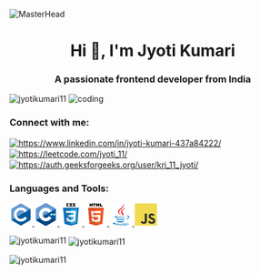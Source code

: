 ![MasterHead]([https://1.bp.blogspot.com/-7A4WynwLsM...](https://mir-s3-cdn-cf.behance.net/project_modules/fs/54b6c068097599.5b50bca476b9b.gif))
<h1 align="center">Hi 👋, I'm Jyoti Kumari</h1>
<h3 align="center">A passionate frontend developer from India</h3>
<img align="right" alt="coding" width=400 src="https://cdn.hashnode.com/res/hashnode/image/upload/v1595331045788/7DTc5AKaw.gif?auto=format,compress&gif-q=60&format=webm">

<p align="left"> <img src="https://komarev.com/ghpvc/?username=jyotikumari11&label=Profile%20views&color=0e75b6&style=flat" alt="jyotikumari11" /> </p>

<h3 align="left">Connect with me:</h3>
<p align="left">
<a href="https://linkedin.com/in/https://www.linkedin.com/in/jyoti-kumari-437a84222/" target="blank"><img align="center" src="https://raw.githubusercontent.com/rahuldkjain/github-profile-readme-generator/master/src/images/icons/Social/linked-in-alt.svg" alt="https://www.linkedin.com/in/jyoti-kumari-437a84222/" height="30" width="40" /></a>
<a href="https://www.leetcode.com/https://leetcode.com/jyoti_11/" target="blank"><img align="center" src="https://raw.githubusercontent.com/rahuldkjain/github-profile-readme-generator/master/src/images/icons/Social/leet-code.svg" alt="https://leetcode.com/jyoti_11/" height="30" width="40" /></a>
<a href="https://auth.geeksforgeeks.org/user/https://auth.geeksforgeeks.org/user/kri_11_jyoti/" target="blank"><img align="center" src="https://raw.githubusercontent.com/rahuldkjain/github-profile-readme-generator/master/src/images/icons/Social/geeks-for-geeks.svg" alt="https://auth.geeksforgeeks.org/user/kri_11_jyoti/" height="30" width="40" /></a>
</p>

<h3 align="left">Languages and Tools:</h3>
<p align="left"> <a href="https://www.cprogramming.com/" target="_blank" rel="noreferrer"> <img src="https://raw.githubusercontent.com/devicons/devicon/master/icons/c/c-original.svg" alt="c" width="40" height="40"/> </a> <a href="https://www.w3schools.com/cpp/" target="_blank" rel="noreferrer"> <img src="https://raw.githubusercontent.com/devicons/devicon/master/icons/cplusplus/cplusplus-original.svg" alt="cplusplus" width="40" height="40"/> </a> <a href="https://www.w3schools.com/css/" target="_blank" rel="noreferrer"> <img src="https://raw.githubusercontent.com/devicons/devicon/master/icons/css3/css3-original-wordmark.svg" alt="css3" width="40" height="40"/> </a> <a href="https://www.w3.org/html/" target="_blank" rel="noreferrer"> <img src="https://raw.githubusercontent.com/devicons/devicon/master/icons/html5/html5-original-wordmark.svg" alt="html5" width="40" height="40"/> </a> <a href="https://www.java.com" target="_blank" rel="noreferrer"> <img src="https://raw.githubusercontent.com/devicons/devicon/master/icons/java/java-original.svg" alt="java" width="40" height="40"/> </a> <a href="https://developer.mozilla.org/en-US/docs/Web/JavaScript" target="_blank" rel="noreferrer"> <img src="https://raw.githubusercontent.com/devicons/devicon/master/icons/javascript/javascript-original.svg" alt="javascript" width="40" height="40"/> </a> </p>

<p><img align="left" src="https://github-readme-stats.vercel.app/api/top-langs?username=jyotikumari11&show_icons=true&locale=en&layout=compact" alt="jyotikumari11" /></p>

<p>&nbsp;<img align="center" src="https://github-readme-stats.vercel.app/api?username=jyotikumari11&show_icons=true&locale=en" alt="jyotikumari11" /></p>

<p><img align="center" src="https://github-readme-streak-stats.herokuapp.com/?user=jyotikumari11&" alt="jyotikumari11" /></p>


